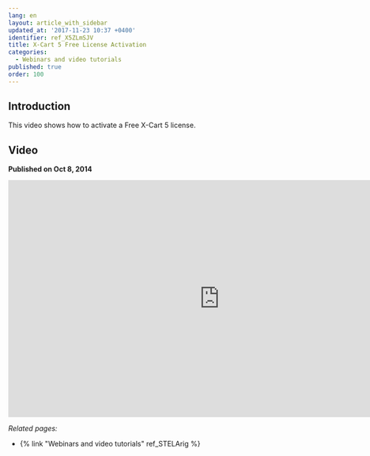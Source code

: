 ```yaml
---
lang: en
layout: article_with_sidebar
updated_at: '2017-11-23 10:37 +0400'
identifier: ref_X5ZLmSJV
title: X-Cart 5 Free License Activation
categories:
  - Webinars and video tutorials
published: true
order: 100
---
```



## Introduction

This video shows how to activate a Free X-Cart 5 license.

## Video
**Published on Oct 8, 2014**
<iframe class="youtube-player" type="text/html" style="width: 853px; height: 480px" src="https://www.youtube.com/embed/MEncqXpJ8qc" frameborder="0"></iframe>


_Related pages:_

*   {% link "Webinars and video tutorials" ref_STELArig %}
